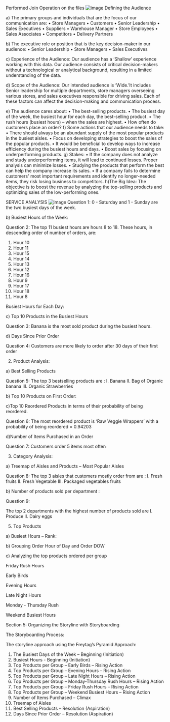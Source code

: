 Performed Join Operation on the files
![image](https://github.com/user-attachments/assets/9b5f8197-4bd0-4dc7-8a24-cbd7865699a7)
Defining the Audience

a) The primary groups and individuals that are the focus of our communication are:
•	Store Managers
•	Customers
•	Senior Leadership
•	Sales Executives
•	Suppliers
•	Warehouse Manager
•	Store Employees
•	Sales Associates
•	Competitors
•	Delivery Partners

b) The executive role or position that is the key decision-maker in our audience:
•	Senior Leadership
•	Store Managers
•	Sales Executives

c) Experience of the Audience: Our audience has a ‘Shallow’ experience working with this data. Our audience consists of critical decision-makers without a technological or analytical background, resulting in a limited understanding of the data.

d) Scope of the Audience: Our intended audience is ‘Wide.’It includes Senior leadership for multiple departments, store managers overseeing various stores, and sales executives responsible for driving sales. Each of these factors can affect the decision-making and communication process.

e) The audience cares about:
•	The best-selling products.
•	The busiest day of the week, the busiest hour for each day, the best-selling product.
•	The rush hours (busiest hours) – when the sales are highest.
•	How often do customers place an order?
f) Some actions that our audience needs to take:
•	There should always be an abundant supply of the most popular products in the busiest aisles.
•	Focus on developing strategies to boost the sales of the popular products.
•	It would be beneficial to develop ways to increase efficiency during the busiest hours and days.
•	Boost sales by focusing on underperforming products.
g) Stakes:
•	If the company does not analyze and study underperforming items, it will lead to continued losses. Proper analysis can minimize losses.
•	Studying the products that perform the best can help the company increase its sales.
•	If a company fails to determine customers' most important requirements and identify no longer-needed items, they risk losing business to competitors.
h)The Big Idea:
The objective is to boost the revenue by analyzing the top-selling products and optimizing sales of the low-performing ones.

SERVICE ANALYSIS
![image](https://github.com/user-attachments/assets/9a88c68b-361b-4da8-b5f6-42a015b7859b)
Question 1: 0 - Saturday and 1 - Sunday are the two busiest days of the week.












b) Busiest Hours of the Week:

 





Question 2: The top 11 busiest hours are hours 8 to 18. These hours, in descending order of number of orders, are:
1.	Hour 10
2.	Hour 11
3.	Hour 15
4.	Hour 14
5.	Hour 13
6.	Hour 12
7.	Hour 16
8.	Hour 9
9.	Hour 17
10.	Hour 18
11.	Hour 8









Busiest Hours for Each Day:
 

c) Top 10 Products in the Busiest Hours

 



Question 3: Banana is the most sold product during the busiest hours.

d) Days Since Prior Order

 

Question 4: Customers are more likely to order after 30 days of their first order

2. Product Analysis:

a) Best Selling Products

 
Question 5: 
The top 3 bestselling products are :
I.	Banana
II.	Bag of Organic banana
III.	Organic Strawberries

b) Top 10 Products on First Order:
 
c)Top 10 Reordered Products in terms of their probability of being reordered.

 

Question 6: The most reordered product is ‘Raw Veggie Wrappers’ with a probability of being reordered = 0.94203

d)Number of Items Purchased in an Order

 
Question 7: Customers order 5 items most often

3. Category Analysis:

a) Treemap of Aisles and Products – Most Popular Aisles

 


Question 8: 
The top 3 aisles that customers mostly order from are :
I.	Fresh fruits
II.	Fresh Vegetable
III.	Packaged vegetables fruits

b) Number of products sold per department :
 


Question 9: 

The top 2 departments with the highest number of products sold are 
I.	Produce
II.	Dairy eggs









5. Top Products

a) Busiest Hours – Rank:

 

b) Grouping Order Hour of Day and Order DOW

 




c) Analyzing the top products ordered per group

Friday Rush Hours

 

Early Birds
 



Evening Hours
 

Late Night Hours
 




Monday - Thursday Rush
 

Weekend Busiest Hours
 




Section 5: Organizing the Storyline with Storyboarding

The Storyboarding Process:

 


The storyline approach using the Freytag’s Pyramid Approach:
1.	The Busiest Days of the Week – Beginning (Initiation)
2.	Busiest Hours - Beginning (Initiation) 
3.	Top Products per Group – Early Birds – Rising Action
4.	Top Products per Group – Evening Hours – Rising Action
5.	Top Products per Group – Late Night Hours – Rising Action
6.	Top Products per Group – Monday-Thursday Rush Hours – Rising Action
7.	Top Products per Group – Friday Rush Hours – Rising Action
8.	Top Products per Group – Weekend Busiest Hours – Rising Action
9.	Number of Items Purchased – Climax
10.	Treemap of Aisles
11.	Best Selling Products – Resolution (Aspiration)
12.	Days Since Prior Order – Resolution (Aspiration)

